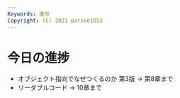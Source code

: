 ```yaml
---
Keywords: 進捗
Copyright: (C) 2021 parsee1053
---
```


# 今日の進捗
* オブジェクト指向でなぜつくるのか 第3版 → 第8章まで
* リーダブルコード → 10章まで
